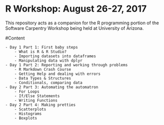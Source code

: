 # R Workshop: August 26-27, 2017

This repository acts as a companion for the R programming portion of the  Software Carpentry Workshop being held at University of Arizona.

#Content

    - Day 1 Part 1: First baby steps
        - What is R & R Studio?
        - Importing datasets into dataframes
        - Manipulating data with dplyr
    - Day 1 Part 2: Reporting and working through problems
        - R Markdown Crash Course
        - Getting Help and dealing with errors
        - Data Types & Structures
        - Conditionals, comparing data
    - Day 2 Part 3: Automating the automatron
        - For Loops
        - If/Else Statements
        - Writing Functions
    - Day 2 Part 4: Making pretties
        - Scatterplots
        - Histograms
        - Boxplots

